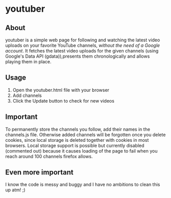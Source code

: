 youtuber
========

About
-----

youtuber is a simple web page for following and watching the latest
video uploads on your favorite YouTube channels, *without the need of
a Google account*. It fetches the latest video uploads for the given
channels (using Google's Data API (gdata)),presents them
chronologically and allows playing them in place.

Usage
-----

1. Open the youtuber.html file with your browser
2. Add channels
3. Click the Update button to check for new videos

Important
---------

To permanently store the channels you follow, add their names in the
channels.js file. Otherwise added channels will be forgotten once you
delete cookies, since local storage is deleted together with cookies
in most browsers. Local storage support is possible but currently
disabled (commented out) because it causes loading of the page to fail
when you reach around 100 channels firefox allows.

Even more important
-------------------

I know the code is messy and buggy and I have no ambitions to clean
this up atm! ;)

